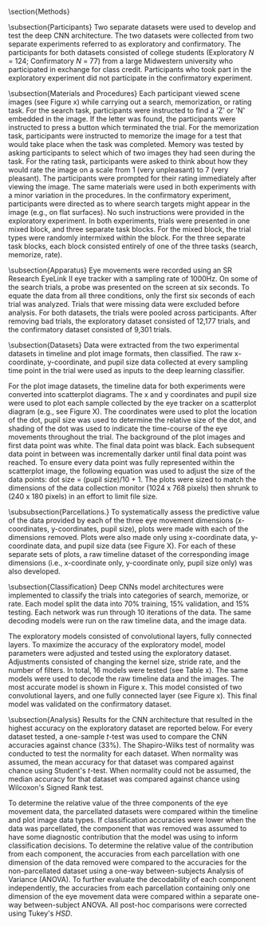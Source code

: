 \section{Methods}

\subsection{Participants}
Two separate datasets were used to develop and test the deep CNN architecture. The two datasets were collected from two separate experiments referred to as exploratory and confirmatory. The participants for both datasets consisted of college students (Exploratory _N_ = 124; Confirmatory _N_ = 77) from a large Midwestern university who participated in exchange for class credit. Participants who took part in the exploratory experiment did not participate in the confirmatory experiment.

\subsection{Materials and Procedures}
Each participant viewed _<!-- 75? --><!-- indoor and outdoor -->_ scene images (see Figure x) while carrying out a search, memorization, or rating task. For the search task, participants were instructed to find a 'Z' or 'N' embedded in the image. If the letter was found, the participants were instructed to press a button which terminated the trial. For the memorization task, participants were instructed to memorize the image for a test that would take place when the task was completed. Memory was tested by asking participants to select which of two images they had seen during the task. For the rating task, participants were asked to think about how they would rate the image on a scale from 1 (very unpleasant) to 7 (very pleasant). The participants were prompted for their rating immediately after viewing the image. The same materials were used in both experiments with a minor variation in the procedures. In the confirmatory experiment, participants were directed as to where search targets might appear in the image (e.g., on flat surfaces). No such instructions were provided in the exploratory experiment. In both experiments, trials were presented in one mixed block, and three separate task blocks. For the mixed block, the trial types were randomly intermixed within the block. For the three separate task blocks, each block consisted entirely of one of the three tasks (search, memorize, rate).

<!-- \insert{fig_x} <!-- example scene images -->

\subsection{Apparatus}
Eye movements were recorded using an SR Research EyeLink II eye tracker with a sampling rate of 1000Hz. On some of the search trials, a probe was presented on the screen at six seconds. To equate the data from all three conditions, only the first six seconds of each trial was analyzed. Trials that were missing data were excluded before analysis. For both datasets, the trials were pooled across participants. After removing bad trials, the exploratory dataset consisted of 12,177 trials, and the confirmatory dataset consisted of 9,301 trials.

\subsection{Datasets}
Data were extracted from the two experimental datasets in timeline and plot image formats, then classified. The raw x-coordinate, y-coordinate, and pupil size data collected at every sampling time point in the trial were used as inputs to the deep learning classifier.

For the plot image datasets, the timeline data for both experiments were converted into scatterplot diagrams. The x and y coordinates and pupil size were used to plot each sample collected by the eye tracker on a scatterplot diagram (e.g., see Figure X). The coordinates were used to plot the location of the dot, pupil size was used to determine the relative size of the dot, and shading of the dot was used to indicate the time-course of the eye movements throughout the trial. The background of the plot images and first data point was white. The final data point was black. Each subsequent data point in between was incrementally darker until final data point was reached. To ensure every data point was fully represented within the scatterplot image, the following equation was used to adjust the size of the data points: dot size = (pupil size)/10 + 1. The plots were sized to match the dimensions of the data collection monitor (1024 x 768 pixels) then shrunk to (240 x 180 pixels) in an effort to limit file size.

<!-- \insert{fig_x} <!-- average image for each condition -->

\subsubsection{Parcellations.}
To systematically assess the predictive value of the data provided by each of the three eye movement dimensions (x-coordinates, y-coordinates, pupil size), plots were made with each of the dimensions removed. Plots were also made only using x-coordinate data, y-coordinate data, and pupil size data (see Figure X). For each of these separate sets of plots, a raw timeline dataset of the corresponding image dimensions (i.e., x-coordinate only, y-coordinate only, pupil size only) was also developed.
<!-- because time was used in the var-only datasets, not using time component.. follow-up? -->

<!-- \insert{fix_x} <!-- average plots of x-coord-, y-coord-, pupil size- only -->

\subsection{Classification}
Deep CNNs model architectures were implemented to classify the trials into categories of search, memorize, or rate. Each model split the data into 70\% training, 15\% validation, and 15\% testing. Each network was run through 10 iterations of the data. The same decoding models were run on the raw timeline data, and the image data.

<!-- % ~20 different versions changing kernel size, stride rate, number of filters, number of convolutional layers.. highest performing model was 03b -->

<!-- % 1) reshape to 180x240; 2) convolution: 5 filters, 20x20, 2x2; 3) LeakyReLU, alpha = 0.1; 4) BatchNormalization; 5) convolution: 3 filters, 10x10, stride 3x3; 6) LeakyReLU, alpha = 0.1; 7) BatchNormalization; 8) Flatten; 9) Dense, 6 units; 10) Dropout, alpha = 0.1; 11) BatchNormalization; 12) Dense-softmax, 3 units
% compiled using categorical crossentropy
% How many parameters in the network? 524288 I think - for e9? -->

The exploratory models consisted of _<!--##-->_ convolutional layers, _<!--##-->_ fully connected layers<!--, and ## other layers -->. To maximize the accuracy of the exploratory model, model parameters were adjusted and tested using the exploratory dataset. Adjustments consisted of changing the kernel size, stride rate, and the number of filters. In total, 16 models were tested (see Table x). The same models were used to decode the raw timeline data and the images. The most accurate model is shown in Figure x. This model consisted of two convolutional layers, and one fully connected layer (see Figure x). This final model was validated on the confirmatory dataset.

<!-- \insert{table_x} <!-- breakdown of the different models -->  <!-- ! is this necessary? -->
<!-- \insert{fig_x} <!-- breakdown of the model we actually used -->

\subsection{Analysis}
Results for the CNN architecture that resulted in the highest accuracy on the exploratory dataset are reported below. For every dataset tested, a one-sample _t_-test was used to compare the CNN accuracies against chance (33\%). The Shapiro-Wilks test of normality was conducted to test the normality for each dataset. When normality was assumed, the mean accuracy for that dataset was compared against chance using Student's _t_-test. When normality could not be assumed, the median accuracy for that dataset was compared against chance using Wilcoxon's Signed Rank test.

To determine the relative value <!-- is value the right word? --> of the three components of the eye movement data, the parcellated datasets were compared within the timeline and plot image data types. If classification accuracies were lower when the data was parcellated, the component that was removed was assumed to have some diagnostic contribution that the model was using to inform classification decisions. To determine the relative value of the contribution from each component, the accuracies from each parcellation with one dimension of the data removed were compared to the accuracies for the non-parcellated dataset using a one-way between-subjects Analysis of Variance (ANOVA). To further evaluate the decodability of each component independently, the accuracies from each parcellation containing only one dimension of the eye movement data were compared within a separate one-way between-subject ANOVA. All post-hoc comparisons were corrected using Tukey's _HSD_.
